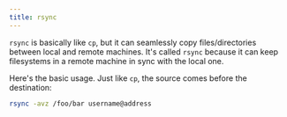 ```yaml
---
title: rsync
---
```


`rsync` is basically like `cp`, but it can seamlessly copy files/directories between local and remote machines. It's called `rsync` because it can keep filesystems in a remote machine in sync with the local one.

Here's the basic usage. Just like `cp`, the source comes before the destination:
```sh
rsync -avz /foo/bar username@address
```
